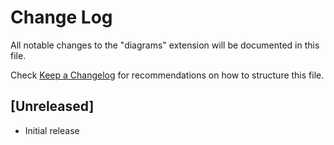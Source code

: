 # Change Log

All notable changes to the "diagrams" extension will be documented in this file.

Check [Keep a Changelog](http://keepachangelog.com/) for recommendations on how to structure this file.

## [Unreleased]

- Initial release